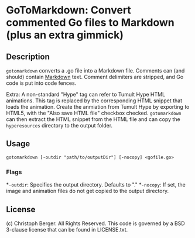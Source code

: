 # GoToMarkdown: Convert commented Go files to Markdown (plus an extra gimmick)

## Description

`gotomarkdown` converts a .go file into a Markdown file. Comments can (and should) contain [Markdown](daringfireball.net/projects/markdown) text. Comment delimiters are stripped, and Go code is put into code fences.

Extra: A non-standard "Hype" tag can refer to Tumult Hype HTML animations. This tag is replaced by the corresponding HTML snippet that loads the animation. Create the anmiation from Tumult Hype by exporting to HTML5, with the "Also save HTML file" checkbox checked. `gotomarkdown` can then extract the HTML snippet from the HTML file and can copy the `hyperesources` directory to the output folder.

## Usage

	gotomarkdown [-outdir "path/to/outputDir"] [-nocopy] <gofile.go>

### Flags

*`-outdir`: Specifies the output directory. Defaults to "."
*`-nocopy`: If set, the image and animation files do not get copied to the output directory. 

## License

(c) Christoph Berger. All Rights Reserved. 
This code is governed by a BSD 3-clause license that can be found in LICENSE.txt.


